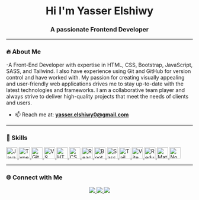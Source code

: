 <h1 align="center">Hi I'm Yasser Elshiwy</h1>
<h3 align="center">A passionate Frontend Developer </h3>


---

### 🔥 About Me
-A Front-End Developer with expertise in HTML, CSS, Bootstrap, JavaScript, SASS, and Tailwind. I also have experience using Git and GitHub for version control and have worked with. My passion for creating visually appealing and user-friendly web applications drives me 
 to stay up-to-date with the latest technologies and frameworks. I am a collaborative team player and always strive to deliver high-quality projects that meet the needs of clients and users.  
- 📫 Reach me at: **yasser.elshiwy0@gmail.com**  



---

### 🧠 Skills

<p align="left">
  <a href="https://developer.mozilla.org/en-US/docs/Web/JavaScript" target="_blank">
    <img src="https://cdn.jsdelivr.net/gh/devicons/devicon/icons/javascript/javascript-original.svg" height="30" alt="JavaScript" />
  </a>
  <a href="https://www.typescriptlang.org/" target="_blank">
    <img src="https://cdn.jsdelivr.net/gh/devicons/devicon/icons/typescript/typescript-original.svg" height="30" alt="TypeScript" />
  </a>
  <a href="https://git-scm.com/" target="_blank">
    <img src="https://cdn.jsdelivr.net/gh/devicons/devicon/icons/git/git-original.svg" height="30" alt="Git" />
  </a>
  <a href="https://code.visualstudio.com/" target="_blank">
    <img src="https://cdn.jsdelivr.net/gh/devicons/devicon/icons/vscode/vscode-original.svg" height="30" alt="VS Code" />
  </a>
  <a href="https://developer.mozilla.org/en-US/docs/Web/HTML" target="_blank">
    <img src="https://cdn.jsdelivr.net/gh/devicons/devicon/icons/html5/html5-original.svg" height="30" alt="HTML5" />
  </a>
  <a href="https://developer.mozilla.org/en-US/docs/Web/CSS" target="_blank">
    <img src="https://cdn.jsdelivr.net/gh/devicons/devicon/icons/css3/css3-original.svg" height="30" alt="CSS3" />
  </a>
  <a href="https://react.dev/" target="_blank">
    <img src="https://cdn.jsdelivr.net/gh/devicons/devicon/icons/react/react-original.svg" height="30" alt="React" />
  </a>
  <a href="https://getbootstrap.com/" target="_blank">
    <img src="https://cdn.jsdelivr.net/gh/devicons/devicon/icons/bootstrap/bootstrap-original.svg" height="30" alt="Bootstrap" />
  </a>
  <a href="https://sass-lang.com/" target="_blank">
    <img src="https://cdn.jsdelivr.net/gh/devicons/devicon/icons/sass/sass-original.svg" height="30" alt="Sass" />
  </a>
<a href="https://tailwindcss.com/" target="_blank">
  <img src="https://cdn.simpleicons.org/tailwindcss/38BDF8" height="30" alt="Tailwind CSS" />
</a>

  <a href="https://vitejs.dev/" target="_blank">
    <img src="https://cdn.jsdelivr.net/gh/devicons/devicon/icons/vite/vite-original.svg" height="30" alt="Vite" />
  </a>
  <a href="https://redux.js.org/" target="_blank">
    <img src="https://cdn.jsdelivr.net/gh/devicons/devicon/icons/redux/redux-original.svg" height="30" alt="Redux" />
  </a>
  <a href="https://mui.com/" target="_blank">
    <img src="https://cdn.jsdelivr.net/gh/devicons/devicon/icons/materialui/materialui-original.svg" height="30" alt="Material UI" />
  </a>
  <a href="https://nodejs.org/" target="_blank">
    <img src="https://cdn.jsdelivr.net/gh/devicons/devicon/icons/nodejs/nodejs-original.svg" height="30" alt="Node.js" />
  </a>
</p>

---

### 🌐 Connect with Me

<p align="center">
  <a href="https://www.linkedin.com/in/yasserelshiwy/" target="_blank">
    <img src="https://img.shields.io/badge/LinkedIn-%230077B5.svg?&style=for-the-badge&logo=linkedin&logoColor=white" />
  </a>
  <a href="mailto:yasser.elshiwy0@gmail.com">
    <img src="https://img.shields.io/badge/Email-D14836?style=for-the-badge&logo=gmail&logoColor=white" />
  </a>
  <a href="https://vercel.com/yasserelshiwy">
    <img src="https://img.shields.io/badge/Vercel-000000?style=for-the-badge&logo=vercel&logoColor=white" />
  </a>
</p>
